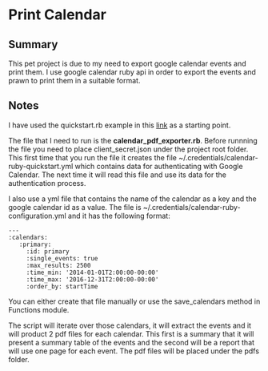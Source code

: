 # Print Calendar

## Summary

This pet project is due to my need to export google calendar events and print 
them. I use google calendar ruby api in order to export the events and prawn to 
print them in a suitable format.

## Notes

I have used the quickstart.rb example in this 
[link](https://developers.google.com/google-apps/calendar/quickstart/ruby) as a 
starting point.

The file that I need to run is the **calendar_pdf_exporter.rb**. Before runnning
the file you need to place client_secret.json under the project root folder.
This first time that you run the file it creates the file 
~/.credentials/calendar-ruby-quickstart.yml which contains data for 
authenticating with Google Calendar. The next time it will read this file and use
its data for the authentication process.

I also use a yml file that contains the name of the calendar as a key and the 
google calendar id as a value. The file is 
~/.credentials/calendar-ruby-configuration.yml and it has the following format:
 
```
---
:calendars:                                                                      
   :primary:                                                                      
     :id: primary                                                                 
     :single_events: true                                                         
     :max_results: 2500                                                           
     :time_min: '2014-01-01T2:00:00-00:00'                                        
     :time_max: '2016-12-31T2:00:00-00:00'                                        
     :order_by: startTime                                                         
```

You can either create that file manually or use the save_calendars method in 
Functions module.

The script will iterate over those calendars, it will extract the events and it
will product 2 pdf files for each calendar. This first is a summary that it will
present a summary table of the events and the second will be a report that will
use one page for each event. The pdf files will be placed under the pdfs folder.
